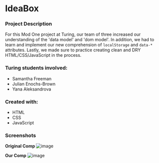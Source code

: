 # IdeaBox

### Project Description
For this Mod One project at Turing, our team of three increased our understanding of the 'data model' and 'dom model'. In addition, we had to learn and implement our new comprehension of `localStorage` and `data-*` attributes. Lastly, we made sure to practice creating clean and DRY HTML/CSS/JavaScript in the process.

### Turing students involved:

- Samantha Freeman
- Julian Enochs-Brown
- Yana Aleksandrova

### Created with:

- HTML
- CSS
- JavaScript

### Screenshots

**Original Comp**
![image](https://user-images.githubusercontent.com/45364533/58606524-0212d680-8259-11e9-90b6-ced4953b52bb.png)

**Our Comp**
![image](https://user-images.githubusercontent.com/45364533/58606599-6897f480-8259-11e9-9c11-daf80d04bfce.png)
